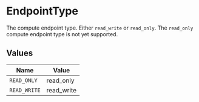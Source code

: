 # EndpointType

The compute endpoint type. Either `read_write` or `read_only`.
The `read_only` compute endpoint type is not yet supported.



## Values

| Name         | Value        |
| ------------ | ------------ |
| `READ_ONLY`  | read_only    |
| `READ_WRITE` | read_write   |